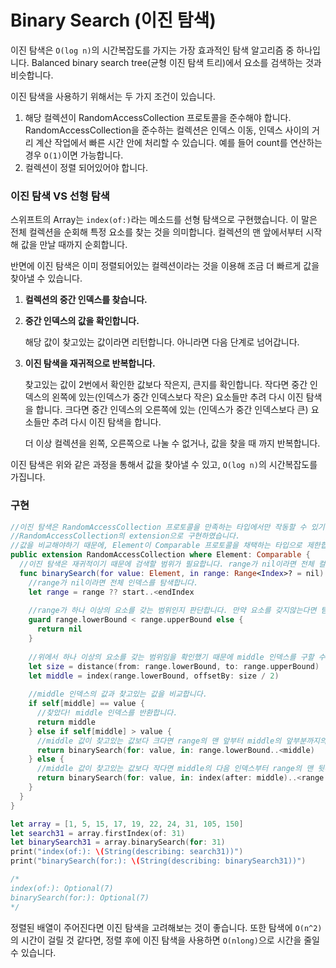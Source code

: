# Binary Search (이진 탐색)

이진 탐색은 `O(log n)`의 시간복잡도를 가지는 가장 효과적인 탐색 알고리즘 중 하나입니다. Balanced binary search tree(균형 이진 탐색 트리)에서 요소를 검색하는 것과 비슷합니다.



이진 탐색을 사용하기 위해서는 두 가지 조건이 있습니다.

1. 해당 컬렉션이 RandomAccessCollection 프로토콜을 준수해야 합니다. RandomAccessCollection을 준수하는 컬렉션은 인덱스 이동, 인덱스 사이의 거리 계산 작업에서 빠른 시간 안에 처리할 수 있습니다. 예를 들어 count를 연산하는 경우 `O(1)`이면 가능합니다.
2. 컬렉션이 정렬 되어있어야 합니다.



### 이진 탐색 VS 선형 탐색

스위프트의 Array는 `index(of:)`라는 메소드를 선형 탐색으로 구현했습니다. 이 말은 전체 컬렉션을 순회해 특정 요소를 찾는 것을 의미합니다. 컬렉션의 맨 앞에서부터 시작해 값을 만날 때까지 순회합니다.

반면에 이진 탐색은 이미 정렬되어있는 컬렉션이라는 것을 이용해 조금 더 빠르게 값을 찾아낼 수 있습니다. 

1. **컬렉션의 중간 인덱스를 찾습니다.**

2. **중간 인덱스의 값을 확인합니다.**

   해당 값이 찾고있는 값이라면 리턴합니다. 아니라면 다음 단계로 넘어갑니다.

3. **이진 탐색을 재귀적으로 반복합니다.**

   찾고있는 값이 2번에서 확인한 값보다 작은지, 큰지를 확인합니다. 작다면 중간 인덱스의 왼쪽에 있는(인덱스가 중간 인덱스보다 작은) 요소들만 추려 다시 이진 탐색을 합니다. 크다면 중간 인덱스의 오른쪽에 있는 (인덱스가 중간 인덱스보다 큰) 요소들만 추려 다시 이진 탐색을 합니다.

   더 이상 컬렉션을 왼쪽, 오른쪽으로 나눌 수 없거나, 값을 찾을 때 까지 반복합니다.

이진 탐색은 위와 같은 과정을 통해서 값을 찾아낼 수 있고,  `O(log n)`의 시간복잡도를 가집니다.





### 구현

```swift
//이진 탐색은 RandomAccessCollection 프로토콜을 만족하는 타입에서만 작동할 수 있기 때문에
//RandomAccessCollection의 extension으로 구현하였습니다.
//값을 비교해야하기 때문에, Element이 Comparable 프로토콜을 채택하는 타입으로 제한합니다.
public extension RandomAccessCollection where Element: Comparable {
  //이진 탐색은 재귀적이기 때문에 검색할 범위가 필요합니다. range가 nil이라면 전체 컬렉션을 탐색합니다.
  func binarySearch(for value: Element, in range: Range<Index>? = nil) -> Index? {
    //range가 nil이라면 전체 인덱스를 탐색합니다.
    let range = range ?? start..<endIndex
    
    //range가 하나 이상의 요소를 갖는 범위인지 판단합니다. 만약 요소를 갖지않는다면 탐색 실패로 nil을 반환합니다.
    guard range.lowerBound < range.upperBound else {
      return nil
    }
    
    //위에서 하나 이상의 요소를 갖는 범위임을 확인했기 때문에 middle 인덱스를 구할 수 있습니다.
    let size = distance(from: range.lowerBound, to: range.upperBound)
    let middle = index(range.lowerBound, offsetBy: size / 2)
    
    //middle 인덱스의 값과 찾고있는 값을 비교합니다.
    if self[middle] == value {
      //찾았다! middle 인덱스를 반환합니다.
      return middle
    } else if self[middle] > value {
      //middle 값이 찾고있는 값보다 크다면 range의 맨 앞부터 middle의 앞부분까지의 범위를 다시 이진탐색을 합니다.
      return binarySearch(for: value, in: range.lowerBound..<middle)
    } else {
      //middle 값이 찾고있는 값보다 작다면 middle의 다음 인덱스부터 range의 맨 뒷부분까지의 범위를 다시 이진탐색 합니다.
      return binarySearch(for: value, in: index(after: middle)..<range.upperBound)
    }
  }
}

let array = [1, 5, 15, 17, 19, 22, 24, 31, 105, 150]
let search31 = array.firstIndex(of: 31)
let binarySearch31 = array.binarySearch(for: 31)
print("index(of:): \(String(describing: search31))")
print("binarySearch(for:): \(String(describing: binarySearch31))")

/*
index(of:): Optional(7)
binarySearch(for:): Optional(7)
*/
```



정렬된 배열이 주어진다면 이진 탐색을 고려해보는 것이 좋습니다. 또한 탐색에 `O(n^2)`의 시간이 걸릴 것 같다면, 정렬 후에 이진 탐색을 사용하면 `O(nlong)`으로 시간을 줄일 수 있습니다.



